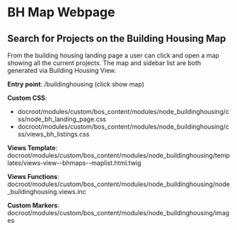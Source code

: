 # BH Map Webpage

## Search for Projects on the Building Housing Map

From the building housing landing page a user can click and open a map showing all the current projects. The map and sidebar list are both generated via Building Housing View.

**Entry point**: /buildinghousing (click show map)

**Custom CSS**:

* docroot/modules/custom/bos\_content/modules/node\_buildinghousing/css/node\_bh\_landing\_page.css
* docroot/modules/custom/bos\_content/modules/node\_buildinghousing/css/views\_bh\_listings.css

**Views Template**: docroot/modules/custom/bos\_content/modules/node\_buildinghousing/templates/views-view--bhmaps--maplist.html.twig

**Views Functions**: docroot/modules/custom/bos\_content/modules/node\_buildinghousing/node\_buildinghousing.views.inc

**Custom Markers**: docroot/modules/custom/bos\_content/modules/node\_buildinghousing/images
